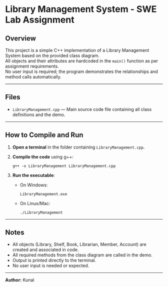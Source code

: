 # Library Management System - SWE Lab Assignment

## Overview

This project is a simple C++ implementation of a Library Management System based on the provided class diagram.  
All objects and their attributes are hardcoded in the `main()` function as per assignment requirements.  
No user input is required; the program demonstrates the relationships and method calls automatically.

---

## Files

- `LibraryManagement.cpp` &mdash; Main source code file containing all class definitions and the demo.

---

## How to Compile and Run

1. **Open a terminal** in the folder containing `LibraryManagement.cpp`.

2. **Compile the code** using g++:
   ```
   g++ -o LibraryManagement LibraryManagement.cpp
   ```

3. **Run the executable**:
   - On Windows:
     ```
     LibraryManagement.exe
     ```
   - On Linux/Mac:
     ```
     ./LibraryManagement
     ```

---

## Notes

- All objects (Library, Shelf, Book, Librarian, Member, Account) are created and associated in code.
- All required methods from the class diagram are called in the demo.
- Output is printed directly to the terminal.
- No user input is needed or expected.

---

**Author:** Kunal
